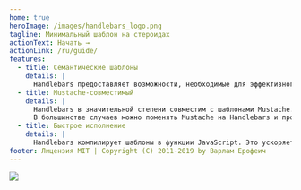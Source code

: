 ```yaml
---
home: true
heroImage: /images/handlebars_logo.png
tagline: Минимальный шаблон на стероидах
actionText: Начать →
actionLink: /ru/guide/
features:
  - title: Семантические шаблоны
    details: |
      Handlebars предоставляет возможности, необходимые для эффективного создания семантических шаблонов без каких-либо проблем.
  - title: Mustache-совместимый
    details: |
      Handlebars в значительной степени совместим с шаблонами Mustache. 
      В большинстве случаев можно поменять Mustache на Handlebars и продолжить использование ваших текущих шаблонов.
  - title: Быстрое исполнение
    details: |
      Handlebars компилирует шаблоны в функции JavaScript. Это ускоряет выполнение шаблона по сравнению с большинством других шаблонизаторов.
footer: Лицензия MIT | Copyright (C) 2011-2019 by Варлам Ерофеич
---
```


<a class="devswag" href="https://www.devswag.com/collections/handlebars">
    <img src="/images/handlebars-devswag.png">
</a>
